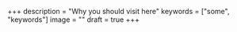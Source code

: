 +++
description = "Why you should visit here"
keywords = ["some", "keywords"]
image = ""
draft = true
+++